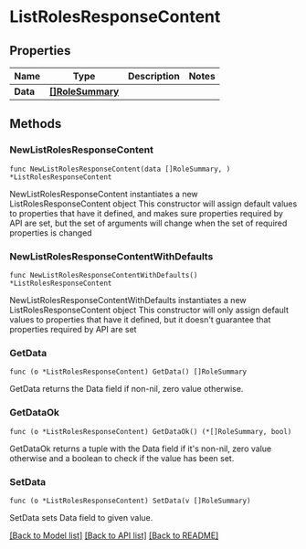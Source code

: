 # ListRolesResponseContent

## Properties

Name | Type | Description | Notes
------------ | ------------- | ------------- | -------------
**Data** | [**[]RoleSummary**](RoleSummary.md) |  | 

## Methods

### NewListRolesResponseContent

`func NewListRolesResponseContent(data []RoleSummary, ) *ListRolesResponseContent`

NewListRolesResponseContent instantiates a new ListRolesResponseContent object
This constructor will assign default values to properties that have it defined,
and makes sure properties required by API are set, but the set of arguments
will change when the set of required properties is changed

### NewListRolesResponseContentWithDefaults

`func NewListRolesResponseContentWithDefaults() *ListRolesResponseContent`

NewListRolesResponseContentWithDefaults instantiates a new ListRolesResponseContent object
This constructor will only assign default values to properties that have it defined,
but it doesn't guarantee that properties required by API are set

### GetData

`func (o *ListRolesResponseContent) GetData() []RoleSummary`

GetData returns the Data field if non-nil, zero value otherwise.

### GetDataOk

`func (o *ListRolesResponseContent) GetDataOk() (*[]RoleSummary, bool)`

GetDataOk returns a tuple with the Data field if it's non-nil, zero value otherwise
and a boolean to check if the value has been set.

### SetData

`func (o *ListRolesResponseContent) SetData(v []RoleSummary)`

SetData sets Data field to given value.



[[Back to Model list]](../README.md#documentation-for-models) [[Back to API list]](../README.md#documentation-for-api-endpoints) [[Back to README]](../README.md)


